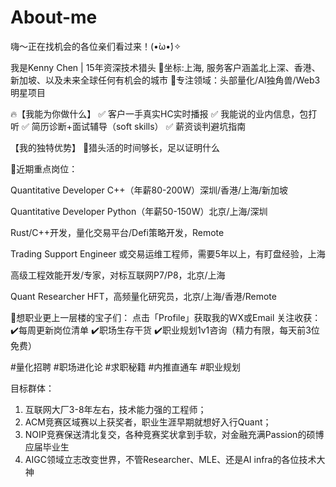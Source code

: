 # About-me
嗨～正在找机会的各位亲们看过来！(•̀ω•́)✧

我是Kenny Chen | 15年资深技术猎头
📍坐标:上海, 服务客户涵盖北上深、香港、新加坡、以及未来全球任何有机会的城市
📌专注领域：头部量化/AI独角兽/Web3明星项目

🔥【我能为你做什么】
✅ 客户一手真实HC实时播报
✅ 我能说的业内信息，包打听
✅ 简历诊断+面试辅导（soft skills）
✅ 薪资谈判避坑指南

【我的独特优势】
🔹猎头活的时间够长，足以证明什么

📌近期重点岗位：

Quantitative Developer C++（年薪80-200W）深圳/香港/上海/新加坡

Quantitative Developer Python（年薪50-150W）北京/上海/深圳

Rust/C++开发，量化交易平台/Defi策略开发，Remote

Trading Support Engineer 或交易运维工程师，需要5年以上，有盯盘经验，上海

高级工程效能开发/专家，对标互联网P7/P8，北京/上海

Quant Researcher HFT，高频量化研究员，北京/上海/香港/Remote

💌想职业更上一层楼的宝子们：
点击「Profile」获取我的WX或Email
关注收获：
✔️每周更新岗位清单
✔️职场生存干货
✔️职业规划1v1咨询（精力有限，每天前3位免费）

#量化招聘 #职场进化论 #求职秘籍 #内推直通车 #职业规划

目标群体：
1) 互联网大厂3-8年左右，技术能力强的工程师；
2) ACM竞赛区域赛以上获奖者，职业生涯早期就想好入行Quant；
3) NOIP竞赛保送清北复交，各种竞赛奖状拿到手软，对金融充满Passion的硕博应届毕业生
4) AIGC领域立志改变世界，不管Researcher、MLE、还是AI infra的各位技术大神
